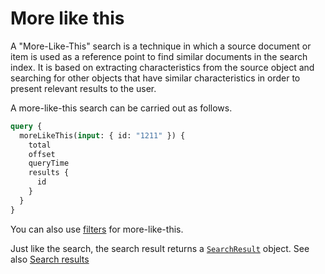 # More like this

A "More-Like-This" search is a technique in which a source document or item is used as a reference point to find similar documents in the search index. It is based on extracting characteristics from the source object and searching for other objects that have similar characteristics in order to present relevant results to the user.

A more-like-this search can be carried out as follows.

```graphql
query {
  moreLikeThis(input: { id: "1211" }) {
    total
    offset
    queryTime
    results {
      id
    }
  }
}
```

You can also use [filters](filtered-search.md) for more-like-this.

Just like the search, the search result returns a [`SearchResult`](../reference.md#searchresult) object. See also [Search results](index.md#search-results)
